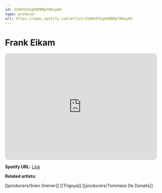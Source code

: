 ```yaml
---
id: 33dHtD1kgKQRBMpf0Quy6O
type: producer
url: https://open.spotify.com/artist/33dHtD1kgKQRBMpf0Quy6O
---
```

# Frank Eikam

<iframe style="border-radius:12px" src="https://open.spotify.com/embed/artist/33dHtD1kgKQRBMpf0Quy6O" width="100%" height="352" frameBorder="0" allowfullscreen="" allow="autoplay; clipboard-write; encrypted-media; fullscreen; picture-in-picture" loading="lazy"></iframe>

**Spotify URL:** [Link](https://open.spotify.com/artist/33dHtD1kgKQRBMpf0Quy6O)

**Related artists:**

[[producers/Sven Greiner]]
[[Trigoya]]
[[producers/Tommaso De Donatis]]
